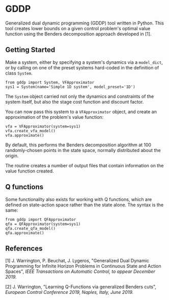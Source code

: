 # GDDP

Generalized dual dynamic programming (GDDP) tool written in Python. This tool creates lower bounds on a given control problem's optimal value function using the Benders decomposition approach developed in [1].

## Getting Started

Make a system, either by specifying a system's dynamics via a `model_dict`, or by calling on one of the preset systems hard-coded in the definition of class `System`.

```
from gddp import System, VFApproximator
sys1 = System(name='Simple 1D system', model_preset='1D')
```

The `System` object carried not only the dynamics and constraints of the system itself, but also the stage cost function and discount factor.

You can now pass this system to a `VFApproximator` object, and create an approximation of the problem's value function:

```
vfa = VFApproximator(system=sys1)
vfa.create_vfa_model()
vfa.approximate()
```

By default, this performs the Benders decomposition algorithm at 100 randomly-chosen points in the state space, normally distributed about the origin.

The routine creates a number of output files that contain information on the value function created.

## Q functions

Some functionality also exists for working with Q functions, which are defined on state-action space rather than the state alone. The syntax is the same:

```
from gddp import QFApproximator
qfa = QFApproximator(system=sys1)
qfa.create_qfa_model()
qfa.approximate()
```

## References

[1] J. Warrington, P. Beuchat, J. Lygeros, "Generalized Dual Dynamic Programming for Infinite Horizon Problems in Continuous State and Action Spaces", _IEEE Transactions on Automatic Control, to appear December 2019._

[2] J. Warrington, "Learning Q-Functions via generalized Benders cuts", _European Control Conference 2019, Naples, Italy, June 2019._
